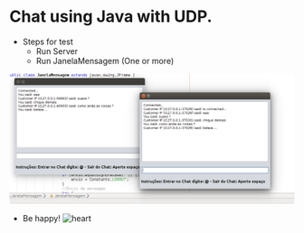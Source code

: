 # Chat using Java with UDP.
- Steps for test
  - Run Server
  - Run JanelaMensagem (One or more)
 
![Screenshot](https://github.com/Paulimjr/chat-java-udp/blob/master/src/sd_udp/Sele%C3%A7%C3%A3o_021.png "Slash screen")
  
- Be happy! <img class="emoji" alt="heart" height="20" width="20" src="https://assets-cdn.github.com/images/icons/emoji/unicode/2764.png">
